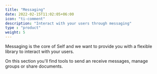 ```yaml
---
title: "Messaging"
date: 2022-02-15T11:02:05+06:00
icon: "ti-comment"
description: "Interact with your users through messaging"
type : "product"
weight: 5
---
```


Messaging is the core of Self and we want to provide you with a flexible library to interact with your users. 

On this section you'll find tools to send an receive messages, manage groups or share documents.
